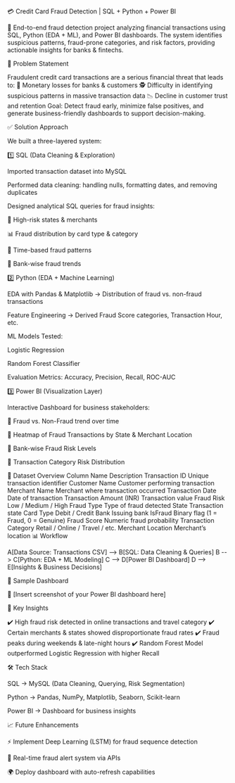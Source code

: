 💳 Credit Card Fraud Detection | SQL + Python + Power BI

🚀 End-to-end fraud detection project analyzing financial transactions using SQL, Python (EDA + ML), and Power BI dashboards. The system identifies suspicious patterns, fraud-prone categories, and risk factors, providing actionable insights for banks & fintechs.

🛑 Problem Statement

Fraudulent credit card transactions are a serious financial threat that leads to:
💸 Monetary losses for banks & customers
🕵️ Difficulty in identifying suspicious patterns in massive transaction data
📉 Decline in customer trust and retention
Goal: Detect fraud early, minimize false positives, and generate business-friendly dashboards to support decision-making.

✅ Solution Approach

We built a three-layered system:

1️⃣ SQL (Data Cleaning & Exploration)

Imported transaction dataset into MySQL

Performed data cleaning: handling nulls, formatting dates, and removing duplicates

Designed analytical SQL queries for fraud insights:

🔎 High-risk states & merchants

📊 Fraud distribution by card type & category

📅 Time-based fraud patterns

🏦 Bank-wise fraud trends

2️⃣ Python (EDA + Machine Learning)

EDA with Pandas & Matplotlib → Distribution of fraud vs. non-fraud transactions

Feature Engineering → Derived Fraud Score categories, Transaction Hour, etc.

ML Models Tested:

Logistic Regression

Random Forest Classifier

Evaluation Metrics: Accuracy, Precision, Recall, ROC-AUC

3️⃣ Power BI (Visualization Layer)

Interactive Dashboard for business stakeholders:

🚩 Fraud vs. Non-Fraud trend over time

📍 Heatmap of Fraud Transactions by State & Merchant Location

🏦 Bank-wise Fraud Risk Levels

🔄 Transaction Category Risk Distribution

📂 Dataset Overview
Column Name	Description
Transaction ID	Unique transaction identifier
Customer Name	Customer performing transaction
Merchant Name	Merchant where transaction occurred
Transaction Date	Date of transaction
Transaction Amount (INR)	Transaction value
Fraud Risk	Low / Medium / High
Fraud Type	Type of fraud detected
State	Transaction state
Card Type	Debit / Credit
Bank	Issuing bank
IsFraud	Binary flag (1 = Fraud, 0 = Genuine)
Fraud Score	Numeric fraud probability
Transaction Category	Retail / Online / Travel / etc.
Merchant Location	Merchant’s location
📊 Workflow

A[Data Source: Transactions CSV] --> B[SQL: Data Cleaning & Queries]
B --> C[Python: EDA + ML Modeling]
C --> D[Power BI Dashboard]
D --> E[Insights & Business Decisions]

📸 Sample Dashboard

📍 [Insert screenshot of your Power BI dashboard here]

🔑 Key Insights

✔️ High fraud risk detected in online transactions and travel category
✔️ Certain merchants & states showed disproportionate fraud rates
✔️ Fraud peaks during weekends & late-night hours
✔️ Random Forest Model outperformed Logistic Regression with higher Recall

🛠️ Tech Stack

SQL → MySQL (Data Cleaning, Querying, Risk Segmentation)

Python → Pandas, NumPy, Matplotlib, Seaborn, Scikit-learn

Power BI → Dashboard for business insights

📈 Future Enhancements

⚡ Implement Deep Learning (LSTM) for fraud sequence detection

🔔 Real-time fraud alert system via APIs

🌍 Deploy dashboard with auto-refresh capabilities
